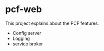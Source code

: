 # pcf-web


This project explains about the PCF features. 
- Config server
- Logging
- service broker
